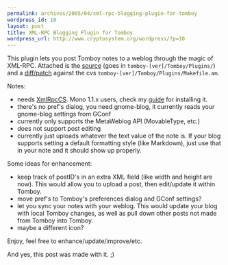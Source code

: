 ```yaml
--- 
permalink: archives/2005/04/xml-rpc-blogging-plugin-for-tomboy
wordpress_id: 10
layout: post
title: XML-RPC Blogging Plugin for Tomboy
wordpress_url: http://www.cryptosystem.org/wordpress/?p=10
---
```

This plugin lets you post Tomboy notes to a weblog through the magic of XML-RPC. Attached is the [source](http://www.cryptosystem.org/projects/xmlrpc/Blog.cs) (goes in `tomboy-[ver]/Tomboy/Plugins/`) and a [diff/patch](http://www.cryptosystem.org/projects/xmlrpc/blog.diff) against the cvs `tomboy-[ver]/Tomboy/Plugins/Makefile.am`.

Notes:

-    needs [XmlRpcCS](http://xmlrpccs.sourceforge.net/). Mono 1.1.x users, check my [guide](http://www.cryptosystem.org/archives/2005/04/xmlrpccs_with_m.html) for installing it.
-    there's no pref's dialog, you need gnome-blog, it currently reads your gnome-blog settings from GConf
-    currently only supports the MetaWeblog API (MovableType, etc.)
-    does not support post editing
-    currently just uploads whatever the text value of the note is. If your blog supports setting a default formatting style (like Markdown), just use that in your note and it should show up properly.

Some ideas for enhancement:

-    keep track of postID's in an extra XML field (like width and height are now). This would allow you to upload a post, then edit/update it within Tomboy.
-    move pref's to Tomboy's preferences dialog and GConf settings?
-    let you sync your notes with your weblog. This would update your blog with local Tomboy changes, as well as pull down other posts not made from Tomboy into Tomboy.
-    maybe a different icon?

Enjoy, feel free to enhance/update/improve/etc.

And yes, this post was made with it. ;)
